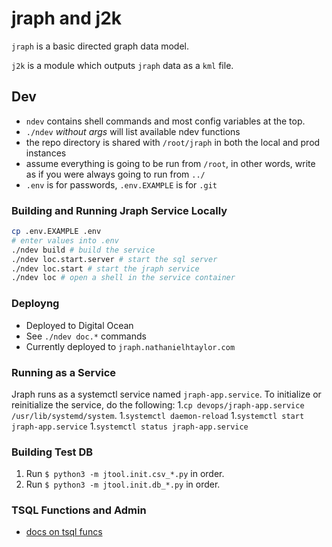 # jraph and j2k
`jraph` is a basic directed graph data model.

`j2k` is a module which outputs `jraph` data as a `kml` file.

## Dev 
* `ndev` contains shell commands and most config variables at the top.
* `./ndev` *without args* will list available ndev functions
* the repo directory is shared with `/root/jraph` in both the local and prod instances
* assume everything is going to be run from `/root`, in other words, write as if you were always going to run from `../`
* `.env` is for passwords, `.env.EXAMPLE` is for `.git`

### Building and Running Jraph Service Locally
```sh
cp .env.EXAMPLE .env
# enter values into .env
./ndev build # build the service
./ndev loc.start.server # start the sql server 
./ndev loc.start # start the jraph service
./ndev loc # open a shell in the service container
```

### Deployng
* Deployed to Digital Ocean
* See `./ndev doc.*` commands
* Currently deployed to `jraph.nathanielhtaylor.com`

### Running as a Service
Jraph runs as a systemctl service named `jraph-app.service`.
To initialize or reinitialize the service, do the following:
1.`cp devops/jraph-app.service /usr/lib/systemd/system`.
1.`systemctl daemon-reload`
1.`systemctl start jraph-app.service`
1.`systemctl status jraph-app.service`

### Building Test DB
1. Run `$ python3 -m jtool.init.csv_*.py` in order.
1. Run `$ python3 -m jtool.init.db_*.py` in order.

### TSQL Functions and Admin
* [docs on tsql funcs](https://learn.microsoft.com/en-us/sql/relational-databases/system-stored-procedures/sp-readerrorlog-transact-sql?view=sql-server-ver16)

